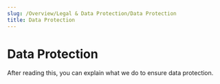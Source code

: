 ```yaml
---
slug: /Overview/Legal & Data Protection/Data Protection
title: Data Protection
---
```

# Data Protection

After reading this, you can explain what we do to ensure data protection.
